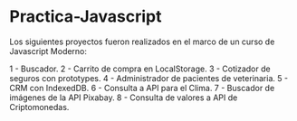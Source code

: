 # Practica-Javascript
Los siguientes proyectos fueron realizados en el marco de  un curso de Javascript Moderno:

1 - Buscador.
2 - Carrito de compra en LocalStorage.
3 - Cotizador de seguros con prototypes.
4 - Administrador de pacientes de veterinaria.
5 - CRM con IndexedDB.
6 - Consulta a API para el Clima.
7 - Buscador de imágenes de la API Pixabay.
8 - Consulta de valores a API de Criptomonedas.